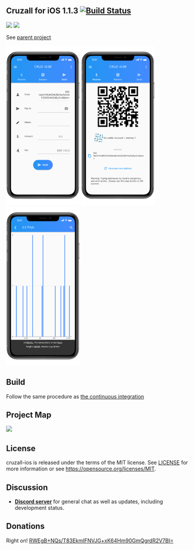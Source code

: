 ## Cruzall for iOS 1.1.3 [![Build Status](https://travis-ci.org/GreenAppers/cruzall-ios.svg?branch=master)](https://travis-ci.org/GreenAppers/cruzall-ios)
<img width=128 src="https://www.greenappers.com/cruzall/en/assets/cruzbit.png" /> <img width=128 src="https://www.greenappers.com/cruzall/en/assets/icon.png" />

See [parent project](https://github.com/GreenAppers/cruzall)

<img width=200 src="assets/en/screenshot1.png" /> <img width=200 src="assets/en/screenshot2.png" /> <img width=200 src="assets/en/screenshot3.png" />

## Build
Follow the same procedure as [the continuous integration](https://github.com/GreenAppers/cruzall-ios/blob/master/.travis.yml)

## Project Map
<img src="https://www.greenappers.com/cruzawl/diagram.svg" />

## License

cruzall-ios is released under the terms of the MIT license. See [LICENSE](https://github.com/GreenAppers/cruzall-ios/blob/master/LICENSE) for more information or see https://opensource.org/licenses/MIT.

## Discussion

* **[Discord server](https://discord.gg/MRrEHYw)** for general chat as well as updates, including development status.

## Donations

Right on!  [RWEgB+NQs/T83EkmIFNVJG+xK64Hm90GmQgrdR2V7BI=](https://www.cruzbase.com/#/address/RWEgB+NQs/T83EkmIFNVJG+xK64Hm90GmQgrdR2V7BI=)

